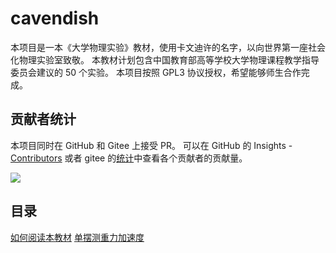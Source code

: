 # cavendish

本项目是一本《大学物理实验》教材，使用卡文迪许的名字，以向世界第一座社会化物理实验室致敬。
本教材计划包含中国教育部高等学校大学物理课程教学指导委员会建议的 50 个实验。
本项目按照 GPL3 协议授权，希望能够师生合作完成。

## 贡献者统计

本项目同时在 GitHub 和 Gitee 上接受 PR。
可以在 GitHub 的 Insights - [Contributors](https://github.com/wangliang1989/cavendish/graphs/contributors) 或者 gitee 的[统计](https://gitee.com/wangliang1989/cavendish/repository/stats/main)中查看各个贡献者的贡献量。

[![](https://img.shields.io/github/contributors/wangliang1989/cavendish)](https://github.com/wangliang1989/cavendish/graphs/contributors)

## 目录

[如何阅读本教材](如何阅读本教材.md)
[单摆测重力加速度](单摆测重力加速度.md)
